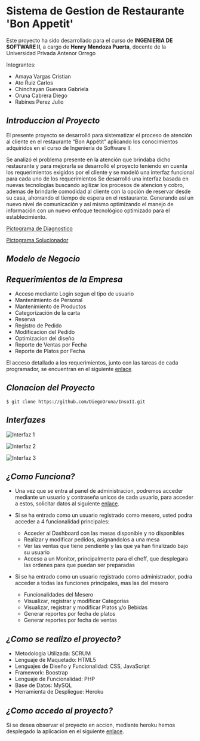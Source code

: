 Sistema de Gestion de Restaurante 'Bon Appetit'
==========

Este proyecto ha sido desarrollado para el curso de **INGENIERIA DE SOFTWARE II**, a cargo de **Henry Mendoza Puerta**, docente de la Universidad Privada Antenor Orrego

Integrantes:
+ Amaya Vargas Cristian
+ Ato Ruiz Carlos
+ Chinchayan Guevara Gabriela
+ Oruna Cabrera Diego
+ Rabines Perez Julio

***Introduccion al Proyecto***
--------------------
El presente proyecto se desarrolló para sistematizar el proceso de atención al cliente en el restaurante “Bon Appétit” 
aplicando los conocimientos adquiridos en el curso de Ingeniería de Software II.

Se analizó el problema presente en la atención que brindaba dicho restaurante y para mejorarla se desarrolló el proyecto teniendo en cuenta los requerimientos exigidos por el cliente y se modeló una interfaz funcional para cada uno de los requerimientos
Se desarrolló una interfaz basada en nuevas tecnologías buscando agilizar los procesos de atencion y cobro, ademas de brindarle comodidad al cliente con la opción de reservar desde su casa, ahorrando el tiempo de espera en el restaurante.
Generando así un nuevo nivel de comunicación y así mismo optimizando el manejo de información con un nuevo enfoque tecnológico optimizado para el establecimiento.

[Pictograma de Diagnostico](http://i64.tinypic.com/2dig1tv.png)

[Pictograma Solucionador](http://i63.tinypic.com/24yofbn.png)


***Modelo de Negocio***
--------------------



***Requerimientos de la Empresa***
--------------------

+ Acceso mediante Login segun el tipo de usuario
+ Mantenimiento de Personal
+ Mantenimiento de Productos
+ Categorización de la carta
+ Reserva
+ Registro de Pedido
+ Modificacion del Pedido
+ Optimizacion del diseño
+ Reporte de Ventas por Fecha
+ Reporte de Platos por Fecha

El acceso detallado a los requerimientos, junto con las tareas de cada programador, se encuentran en el siguiente [enlace](https://1drv.ms/b/s!AvVTER7F8abOiCjTYmvUzrQ-n3Xo)

***Clonacion del Proyecto***
--------------------
 
`$ git clone https://github.com/DiegoOruna/InsoII.git`

***Interfazes***
--------------------

![Interfaz 1](http://i65.tinypic.com/34rvddx.jpg)

![Interfaz 2](http://i68.tinypic.com/21bit8i.png)

![Interfaz 3](http://i66.tinypic.com/sgijdc.png)



***¿Como Funciona?***
--------------------

- Una vez que se entra al panel de administracion, podremos acceder mediante un usuario y contraseña unicos de cada usuario, para acceder a estos, solicitar datos al siguiente [enlace](https://www.facebook.com/diego.oruna).
- Si se ha entrado como un usuario registrado como mesero, usted podra acceder a 4 funcionalidad principales:
  + Acceder al Dashboard con las mesas disponible y no disponibles
  + Realizar y modificar pedidos, asignandolos a una mesa
  + Ver las ventas que tiene pendiente y las que ya han finalizado bajo su usuario
  + Acceso a un Monitor, principalmente para el cheff, que desplegara las ordenes para que puedan ser preparadas
  
- Si se ha entrado como un usuario registrado como administrador, podra acceder a todas las funciones principales,  mas las del mesero
  + Funcionalidades del Mesero
  + Visualizar, registrar y modificar Categorias
  + Visualizar, registrar y modificar Platos y/o Bebidas
  + Generar reportes por fecha de platos
  + Generar reportes por fecha de ventas
  
***¿Como se realizo el proyecto?***
--------------------

  + Metodologia Utilizada: SCRUM
  + Lenguaje de Maquetado: HTML5
  + Lenguajes de Diseño y Funcionalidad: CSS, JavaScript
  + Framework: Boostrap
  + Lenguaje de Funcionalidad: PHP
  + Base de Datos: MySQL
  + Herramienta de Despliegue: Heroku
  
***¿Como accedo al proyecto?***
--------------------

Si se desea observar el proyecto en accion, mediante heroku hemos desplegado la aplicacion en el siguiente [enlace](https://inso2.herokuapp.com).

  
  
